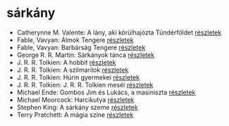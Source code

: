 # sárkány

- Catherynne M. Valente: A lány, aki körülhajózta Tündérföldet [részletek](_details/Catherynne%20M.%20Valente.md#id_659)
- Fable, Vavyan: Álmok Tengere [részletek](_details/Fable%2C%20Vavyan.md#id_177)
- Fable, Vavyan: Barbárság Tengere [részletek](_details/Fable%2C%20Vavyan.md#id_558)
- George R. R. Martin: Sárkányok tánca [részletek](_details/George%20R.%20R.%20Martin.md#id_898)
- J. R. R. Tolkien: A hobbit [részletek](_details/J.%20R.%20R.%20Tolkien.md#id_61)
- J. R. R. Tolkien: A szilmarilok [részletek](_details/J.%20R.%20R.%20Tolkien.md#id_60)
- J. R. R. Tolkien: Húrin gyermekei [részletek](_details/J.%20R.%20R.%20Tolkien.md#id_53)
- J. R. R. Tolkien: J. R. R. Tolkien meséi [részletek](_details/J.%20R.%20R.%20Tolkien.md#id_62)
- Michael Ende: Gombos ​Jim és Lukács, a masiniszta [részletek](_details/Michael%20Ende.md#id_1492)
- Michael Moorcock: Harcikutya [részletek](_details/Michael%20Moorcock.md#id_525)
- Stephen King: A sárkány szeme [részletek](_details/Stephen%20King.md#id_547)
- Terry Pratchett: A mágia színe [részletek](_details/Terry%20Pratchett.md#id_696)